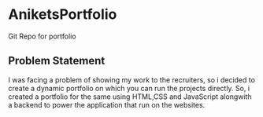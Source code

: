 # AniketsPortfolio
Git Repo for portfolio
## Problem Statement 
I was facing a problem of showing my work to the recruiters, so i decided to create a dynamic portfolio on which you can run the projects directly. So, i created a portfolio for the same using HTML,CSS and JavaScript alongwith a backend to power the application that run on the websites.
